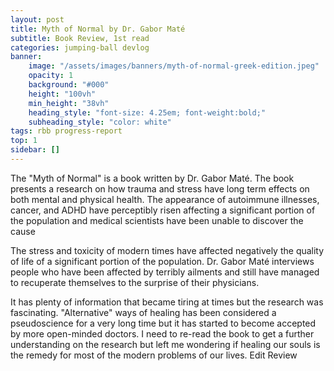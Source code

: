 ```yaml
---
layout: post
title: Myth of Normal by Dr. Gabor Maté
subtitle: Book Review, 1st read
categories: jumping-ball devlog
banner:
    image: "/assets/images/banners/myth-of-normal-greek-edition.jpeg"
    opacity: 1
    background: "#000"
    height: "100vh"
    min_height: "38vh"
    heading_style: "font-size: 4.25em; font-weight:bold;"
    subheading_style: "color: white"
tags: rbb progress-report
top: 1
sidebar: []
---
```


The "Myth of Normal" is a book written by Dr. Gabor Maté. The book presents a research on how trauma and stress have long term effects on both mental and physical health. The appearance of autoimmune illnesses, cancer, and ADHD have perceptibly risen affecting a significant portion of the population and medical scientists have been unable to discover the cause

The stress and toxicity of modern times have affected negatively the quality of life of a significant portion of the population. Dr. Gabor Maté interviews people who have been affected by terribly ailments and still have managed to recuperate themselves to the surprise of their physicians. 

It has plenty of information that became tiring at times but the research was fascinating. "Alternative" ways of healing has been considered a pseudoscience for a very long time but it has started to become accepted by more open-minded doctors. I need to re-read the book to get a further understanding on the research but left me wondering if healing our souls is the remedy for most of the modern problems of our lives.
Edit Review
